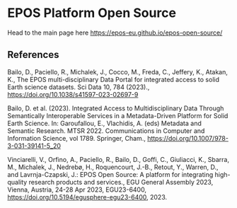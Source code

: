 # EPOS Platform Open Source

Head to the main page here https://epos-eu.github.io/epos-open-source/

## References

Bailo, D., Paciello, R., Michalek, J., Cocco, M., Freda, C., Jeffery, K., Atakan, K., The EPOS multi-disciplinary Data Portal for integrated access to solid Earth science datasets. Sci Data 10, 784 (2023)., https://doi.org/10.1038/s41597-023-02697-9

Bailo, D. et al. (2023). Integrated Access to Multidisciplinary Data Through Semantically Interoperable Services in a Metadata-Driven Platform for Solid Earth Science. In: Garoufallou, E., Vlachidis, A. (eds) Metadata and Semantic Research. MTSR 2022. Communications in Computer and Information Science, vol 1789. Springer, Cham., https://doi.org/10.1007/978-3-031-39141-5_20

Vinciarelli, V., Orfino, A., Paciello, R., Bailo, D., Goffi, C., Giuliacci, K., Sbarra, M., Michalek, J., Nedrebø, H., Roquencourt, J.-B., Retout, Y., Warren, D., and Lavrnja-Czapski, J.: EPOS Open Source: A platform for integrating high-quality research products and services., EGU General Assembly 2023, Vienna, Austria, 24-28 Apr 2023, EGU23-6400, https://doi.org/10.5194/egusphere-egu23-6400, 2023.
